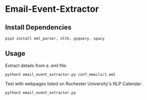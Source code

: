 # Email-Event-Extractor

## Install Dependencies
```
pip3 install eml_parser, nltk, pyquery, spacy
```

## Usage

Extract details from a .eml file:
```
python3 email_event_extractor.py conf_emails/1.eml
```

Test with webpages listed on Rochester University's NLP Calendar:
```
python3 email_event_extractor.py
```